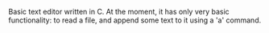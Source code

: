 Basic text editor written in C. At the moment, it has only very basic functionality: to read a file, and append some text to it using a 'a' command.
